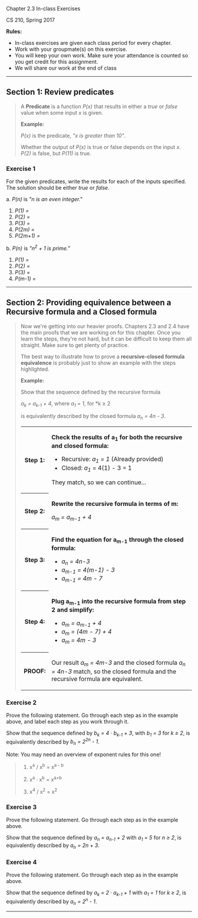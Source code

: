 Chapter 2.3 In-class Exercises

CS 210, Spring 2017

**Rules:** 

* In-class exercises are given each class period for every chapter.
* Work with your groupmate(s) on this exercise.
* You will keep your own work. Make sure your attendance is counted so you get credit for this assignment.
* We will share our work at the end of class

---

## Section 1: Review predicates

<blockquote>

A **Predicate** is a function *P(x)* that results in either a
*true* or *false* value when some input *x* is given.

**Example:**

*P(x)* is the predicate, *"x is greater than 10"*.

Whether the output of *P(x)* is true or false depends
on the input *x*. *P(2)* is false, but *P(11)* is true.
 
</blockquote>

### Exercise 1

For the given predicates, write the results for each of the inputs specified.
The solution should be either *true* or *false*.

a. *P(n)* is *"n is an even integer."*

1. *P(1) =*
1. *P(2) =*
1. *P(3) =*
1. *P(2m) =*
1. *P(2m+1) =*

b. *P(n)* is *"n<sup>2</sup> + 1 is prime."*

1. *P(1) =*
1. *P(2) =*
1. *P(3) =*
1. *P(m-1) =*

---

## Section 2: Providing equivalence between a Recursive formula and a Closed formula

<blockquote>
Now we're getting into our heavier proofs. 
Chapters 2.3 and 2.4 have the main proofs that we are working on for this chapter. 
Once you learn the steps, they're not hard, 
but it can be difficult to keep them all straight. 
Make sure to get plenty of practice. 

The best way to illustrate how to prove a 
**recursive-closed formula equivalence**
is probably just to show an example with the steps highlighted. 

**Example:**

Show that the sequence defined by the recursive formula

*a<sub>k</sub> = a<sub>k-1</sub> + 4*, where *a<sub>1</sub> = 1*, for *k ≥ 2</sub>

is equivalently described by the closed formula *a<sub>n</sub> = 4n - 3*.

<table>

<tr>

<th> Step 1: </th>

<td>

**Check the results of a<sub>1</sub> for both the recursive and closed formula:**

* Recursive: *a<sub>1</sub> = 1* (Already provided)
* Closed: *a<sub>1</sub>* = 4(1) - 3 = 1

They match, so we can continue...

</td>

</tr>

<tr>
<th> Step 2: </th>
<td>

**Rewrite the recursive formula in terms of m:**

*a<sub>m</sub> = a<sub>m-1</sub> + 4*

</td>
</tr>

<tr>
<th> Step 3: </th>
<td>

**Find the equation for a<sub>m-1</sub> through the closed formula:**

* *a<sub>n</sub> = 4n-3*
* *a<sub>m-1</sub> = 4(m-1) - 3*
* *a<sub>m-1</sub> = 4m - 7*

</td>
</tr>

<tr>
<th> Step 4: </th>
<td>

**Plug a<sub>m-1</sub> into the recursive formula from step 2 and simplify:**

* *a<sub>m</sub> = a<sub>m-1</sub> + 4*
* *a<sub>m</sub> = (4m - 7) + 4*
* *a<sub>m</sub> = 4m - 3*

</td>
</tr>

<tr>
<th> PROOF: </th>
<td>

Our result *a<sub>m</sub> = 4m-3* and the closed formula
*a<sub>n</sub> = 4n-3* match, so the closed formula
and the recursive formula are equivalent.

</td>
</tr>

</table>

</blockquote>

### Exercise 2

Prove the following statement. Go through each step as in the example above,
and label each step as you work through it.

Show that the sequence defined by 
*b<sub>k</sub> = 4 · b<sub>k-1</sub> + 3*, 
with *b<sub>1</sub> = 3*
for *k ≥ 2*,
is equivalently described by 
*b<sub>n</sub> = 2<sup>2n</sup> - 1*.

Note: You may need an overview of exponent rules for this one!

<blockquote>

1. x<sup>a</sup> / x<sup>b</sup> = x<sup>a - b</sup>

2. x<sup>a</sup> · x<sup>b</sup> = x<sup>a+b</sup>

3. x<sup>4</sup> / x<sup>2</sup> = x<sup>2</sup> 

</blockquote>

### Exercise 3

Prove the following statement. Go through each step as in the example above.

Show that the sequence defined by 
*a<sub>n</sub> = a<sub>n-1</sub> + 2*
with *a<sub>1</sub> = 5*
for *n ≥ 2*,
is equivalently described by 
*a<sub>n</sub> = 2n + 3*.

### Exercise 4

Prove the following statement. Go through each step as in the example above.

Show that the sequence defined by 
*a<sub>k</sub> = 2 · a<sub>k-1</sub> + 1*
with *a<sub>1</sub> = 1*
for *k ≥ 2*,
is equivalently described by 
*a<sub>n</sub> = 2<sup>n</sup> - 1*.

--- 






